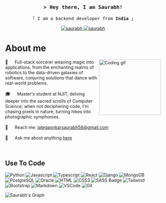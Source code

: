 <!-- <h2 align="center">
  Welcome to my World!
  <img src="https://media.giphy.com/media/hvRJCLFzcasrR4ia7z/giphy.gif" width="28">
</h2> -->


<!-- <p align="center">
  <a href="https://github.com/Saurabh-Jategaonkar"><img src="https://readme-typing-svg.herokuapp.com/?lines=Self%20Taught%20Programmer;Back%20End%20Developer;1.5%2B%20years%20of%20coding%20experience;Always%20learning%20new%20things&center=true&width=380&height=45"></a>
</p> -->



<!-- <a href="https://komarev.com/ghpvc/?username=saurabh">
  <img align="right" src="https://komarev.com/ghpvc/?username=saurabh&label=Visitors&color=0e75b6&style=flat" alt="Profile visitor" />
</a>


[![wakatime](https://wakatime.com/badge/user/eebb3dd8-d9b2-40de-9b88-6fd6cac99dbc.svg)](https://wakatime.com/@eebb3dd8-d9b2-40de-9b88-6fd6cac99dbc) -->

<!-- Intro  -->
<h3 align="center">
        <samp>&gt; Hey there, I am <b>Saurabh!</b>
                <!-- <b><a target="_blank" href="https://saurabh.com">Al Siam</a></b> -->
        </samp>
</h3>


<p align="center"> 
  <samp>
    「 I am a backend developer from <b>India</b> 」
  </samp>
</p>

<p align="center">
 <!-- <a href="https://saurabh.com" target="blank">
  <img src="https://img.shields.io/badge/Website-DC143C?style=for-the-badge&logo=medium&logoColor=white" alt="saurabh" />
 </a> -->
 <a href="https://www.linkedin.com/in/saurabh-jategaonkar-339503b8/" target="_blank">
  <img src="https://img.shields.io/badge/LinkedIn-0077B5?style=for-the-badge&logo=linkedin&logoColor=white" alt="saurabh"/>
 </a>
 <!-- <a href="https://dev.to/saurabh" target="_blank">
  <img src="https://img.shields.io/badge/dev.to-0A0A0A?style=for-the-badge&logo=dev.to&logoColor=white" alt="saurabh" />
 </a> -->
 <!-- <a href="https://twitter.com/saurabh" target="_blank">
  <img src="https://img.shields.io/badge/Twitter-1DA1F2?style=for-the-badge&logo=twitter&logoColor=white" />
 </a> -->
 <a href="https://www.instagram.com/saurabh_j1996/" target="_blank">
  <img src="https://img.shields.io/badge/Instagram-fe4164?style=for-the-badge&logo=instagram&logoColor=white" alt="saurabh" />
 </a> 
 <!-- <a href="https://facebook.com/saurabh.world" target="_blank">
  <img src="https://img.shields.io/badge/Facebook-20BEFF?&style=for-the-badge&logo=facebook&logoColor=white" alt="saurabh"  /> -->
  </a> 
</p>

<!-- About Section -->
 # About me
<p>
 <img align="right" height= "180" width="200" src="https://user-images.githubusercontent.com/74038190/235224431-e8c8c12e-6826-47f1-89fb-2ddad83b3abf.gif" alt="Coding gif" />
  
 🚀 &emsp;  Full-stack sorcerer weaving magic into applications, from the enchanting realms of robotics to the data-driven galaxies of software, conjuring solutions that dance with real-world problems.  <br/><br/>
 🎓 &emsp;  Master's student at NJIT, delving deeper into the sacred scrolls of Computer Science; when not deciphering code, I'm chasing pixels in nature, turning hikes into photographic symphonies.  <br/><br/>
 📧 &emsp; Reach me: jategaonkarsaurabh58@gmail.com<br/><br/>
 💬 &emsp; Ask me about anything [here](https://github.com/Saurabh-Jategaonkar/Saurabh-Jategaonkar/issues)

</p>
<br/>

## Use To Code

![Python](https://img.shields.io/badge/Python-5f79ed?style=for-the-badge&labelColor=black&logo=python)
![Javascript](https://img.shields.io/badge/Javascript-F0DB4F?style=for-the-badge&labelColor=black&logo=javascript&logoColor=F0DB4F)
![Typescript](https://img.shields.io/badge/Typescript-007acc?style=for-the-badge&labelColor=black&logo=typescript&logoColor=007acc)
![React](https://img.shields.io/badge/-React-61DBFB?style=for-the-badge&labelColor=black&logo=react&logoColor=61DBFB)
![Django](https://img.shields.io/badge/Django-dee4ff?style=for-the-badge&labelColor=black&logo=django)
![MongoDB](https://img.shields.io/badge/MongoDB-4EA94B?style=for-the-badge&logo=mongodb&logoColor=white)
![PostgreSQL](https://img.shields.io/badge/Postgresql-000000?style=for-the-badge&logo=postgresql)
![Oracle](https://img.shields.io/badge/Oracle-000000?style=for-the-badge&logo=oracle)
![HTML](https://img.shields.io/badge/HTML5-E34F26?style=for-the-badge&logo=html5&logoColor=white)
![CSS3](https://img.shields.io/badge/CSS3-1572B6?style=for-the-badge&logo=css3&logoColor=white)
![SASS Badge](https://img.shields.io/badge/Sass-CC6699?style=for-the-badge&logo=sass&logoColor=white)
![Tailwind](https://img.shields.io/badge/Tailwind_CSS-092749?style=for-the-badge&logo=tailwindcss&logoColor=06B6D4&labelColor=000000)
![Bootstrap](https://img.shields.io/badge/Bootstrap-563D7C?style=for-the-badge&logo=bootstrap&logoColor=white)
![Markdown](https://img.shields.io/badge/Markdown-000000?style=for-the-badge&logo=markdown&logoColor=white)
![VSCode](https://img.shields.io/badge/VS_Code-0078d7?style=for-the-badge&logo=visual%20studio&logoColor=white)
![Git](https://img.shields.io/badge/Git-F05032?style=for-the-badge&logo=git&logoColor=white)


<!-- <p align="left">
  <a href="https://github.com/Saurabh-Jategaonkar?tab=repositories" target="_blank"><img alt="All Repositories" title="All Repositories" src="https://img.shields.io/badge/-All%20Repos-2962FF?style=for-the-badge&logo=koding&logoColor=white"/></a>
</p>

<p align="center">
  <a href="https://github.com/Saurabh-Jategaonkar">
    <img src="https://github-readme-streak-stats.herokuapp.com/?user=Saurabh-Jategaonkar&theme=radical&border=7F3FBF&background=0D1117" alt="Saurabh's GitHub streak"/>
  </a>
</p>

<p align="center">
  <a href="https://github.com/Saurabh-Jategaonkar">
    <img src="https://github-profile-summary-cards.vercel.app/api/cards/profile-details?username=Saurabh-Jategaonkar&theme=radical" alt="Saurabh's GitHub Contribution"/>
  </a>
</p> -->

<!-- <a> 
  <a href="https://github.com/Saurabh-Jategaonkar"><img alt="Saurabh's Top Languages" src="https://denvercoder1-github-readme-stats.vercel.app/api/top-langs/?username=Saurabh-Jategaonkar&langs_count=8&layout=compact&theme=react&border_color=7F3FBF&bg_color=0D1117&title_color=F85D7F&icon_color=F8D866" height="192px" width="49.5%"/></a>
  <br/>
</a> -->


![Saurabh's Graph](https://github-readme-activity-graph.vercel.app/graph?username=Saurabh-Jategaonkar&custom_title=My's%20GitHub%20Activity%20Graph&bg_color=0D1117&color=7F3FBF&line=7F3FBF&point=7F3FBF&area_color=FFFFFF&title_color=FFFFFF&area=true)
